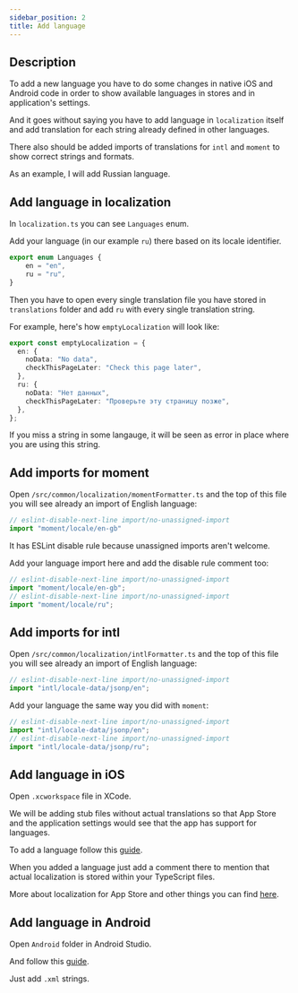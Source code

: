 ```yaml
---
sidebar_position: 2
title: Add language
---
```


## Description

To add a new language you have to do some changes in native iOS and Android code in order to show available languages in stores and in application's settings.

And it goes without saying you have to add language in `localization` itself and add translation for each string already defined in other languages.

There also should be added imports of translations for `intl` and `moment` to show correct strings and formats.

As an example, I will add Russian language.

## Add language in localization

In `localization.ts` you can see `Languages` enum.

Add your language (in our example `ru`) there based on its locale identifier.

```typescript
export enum Languages {
    en = "en",
    ru = "ru",
}
```

Then you have to open every single translation file you have stored in `translations` folder and add `ru` with every single translation string.

For example, here's how `emptyLocalization` will look like:

```typescript
export const emptyLocalization = {
  en: {
    noData: "No data",
    checkThisPageLater: "Check this page later",
  },
  ru: {
    noData: "Нет данных",
    checkThisPageLater: "Проверьте эту страницу позже",
  },
};
```

If you miss a string in some langauge, it will be seen as error in place where you are using this string.

## Add imports for moment

Open `/src/common/localization/momentFormatter.ts` and the top of this file you will see already an import of English language:

```typescript
// eslint-disable-next-line import/no-unassigned-import
import "moment/locale/en-gb"
```

It has ESLint disable rule because unassigned imports aren't welcome.

Add your language import here and add the disable rule comment too:

```typescript
// eslint-disable-next-line import/no-unassigned-import
import "moment/locale/en-gb";
// eslint-disable-next-line import/no-unassigned-import
import "moment/locale/ru";
```

## Add imports for intl

Open `/src/common/localization/intlFormatter.ts` and the top of this file you will see already an import of English language:

```typescript
// eslint-disable-next-line import/no-unassigned-import
import "intl/locale-data/jsonp/en";
```

Add your language the same way you did with `moment`:

```typescript
// eslint-disable-next-line import/no-unassigned-import
import "intl/locale-data/jsonp/en";
// eslint-disable-next-line import/no-unassigned-import
import "intl/locale-data/jsonp/ru";
```

## Add language in iOS

Open `.xcworkspace` file in XCode.

We will be adding stub files without actual translations so that App Store and the application settings would see that the app has support for languages.

To add a language follow this [guide](https://developer.apple.com/documentation/xcode/adding-support-for-languages-and-regions).

When you added a language just add a comment there to mention that actual localization is stored within your TypeScript files.

More about localization for App Store and other things you can find [here](https://developer.apple.com/localization/).

## Add language in Android

Open `Android` folder in Android Studio.

And follow this [guide](https://developer.android.com/training/basics/supporting-devices/languages).

Just add `.xml` strings.

